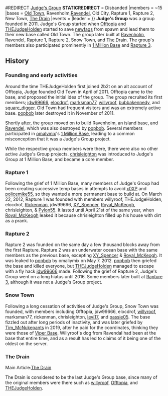 #REDIRECT [Judge's Group](https://2b2t.miraheze.org/wiki/Judge%27s_Group)
__STATICREDIRECT__ = Disbanded
|members = ~15
|bases = [Old Town](https://2b2t.miraheze.org/wiki/Old_Town), Ravenholm,[Ravendel](https://2b2t.miraheze.org/wiki/Ravendel), Old City, Rapture 1, Rapture 2, New Town, [The Drain](https://2b2t.miraheze.org/wiki/The_Drain)
|events =
|leader =
}}
**Judge's Group** was a group founded in 2011. Judge's Group started when [Offtopia](https://2b2t.miraheze.org/wiki/Offtopia) and [THEJudgeHolden](https://2b2t.miraheze.org/wiki/THEJudgeHolden) started to save [newfags](https://2b2t.miraheze.org/wiki/newfags) from spawn and lead them to their new base called Old Town. The group later built at [Ravenholm](https://2b2t.miraheze.org/wiki/Ravenholm), Ravendel, Rapture 1, Rapture 2, Snow Town, and [The Drain](https://2b2t.miraheze.org/wiki/The_Drain). The group's members also participated prominently in [1 Million Base](https://2b2t.miraheze.org/wiki/1_Million_Base) and [Rapture 3](https://2b2t.miraheze.org/wiki/Rapture_3).

## History
### Founding and early activities
Around the time THEJudgeHolden first joined 2b2t on an alt account of Offtopia, Judge founded Old Town in April of 2011. Offtopia came to the base, and proposed the initial idea of the group. The group recruited its first members; [jdw99666](https://2b2t.miraheze.org/wiki/jdw99666), [elocdrof](https://2b2t.miraheze.org/wiki/elocdrof), [marksman77](https://2b2t.miraheze.org/wiki/marksman77), [willyroof](https://2b2t.miraheze.org/wiki/willyroof), [bubbakennedy](https://2b2t.miraheze.org/wiki/bubbakennedy), and [square_digger](https://2b2t.miraheze.org/wiki/square_digger). Old Town had frequent visitors and was an extremely active base. [popbob](https://2b2t.miraheze.org/wiki/popbob) later destroyed it in November of 2011.

Shortly after, the group moved on to build Ravenholm, an island base, and [Ravendel](https://2b2t.miraheze.org/wiki/Ravendel), which was also destroyed by [popbob](https://2b2t.miraheze.org/wiki/popbob).
Several members participated in [omalymix](https://2b2t.miraheze.org/wiki/omalymix)'s [1 Million Base](https://2b2t.miraheze.org/wiki/1_Million_Base), leading to a common misconception that it was a Judge's Group project.

While the respective group members were there, there were also no other active Judge's Group projects. [chrisleighton](https://2b2t.miraheze.org/wiki/chrisleighton) was introduced to Judge's Group at 1 Million Base, and became a core member.

### Rapture 1
Following the grief of 1 Million Base, many members of Judge's Group had been creating successive temp bases in attempts to avoid [x0XP](https://2b2t.miraheze.org/wiki/x0XP) and [policemike55](https://2b2t.miraheze.org/wiki/policemike55), so they wanted a more permanent base to build at. On March 22, 2012, Rapture 1 was founded with members willyroof, THEJudgeHolden, elocdrof, [Rickenman](https://2b2t.miraheze.org/wiki/Rickenman), jdw99666, [XY_Spencer](https://2b2t.miraheze.org/wiki/XY_Spencer), [Royal_McKeogh](https://2b2t.miraheze.org/wiki/Royal_McKeogh), chrisleighton, & [Pylon55](https://2b2t.miraheze.org/wiki/Pylon55). It lasted until April 21st of the same year, when [Royal_McKeogh](https://2b2t.miraheze.org/wiki/Royal_McKeogh) leaked it because chrisleighton filled up his house with dirt as a prank.

### Rapture 2
Rapture 2 was founded on the same day a few thousand blocks away from the first Rapture. Rapture 2 was an underwater ocean base with the same members as the previous base, excepting [XY_Spencer](https://2b2t.miraheze.org/wiki/XY_Spencer) & [Royal_McKeogh](https://2b2t.miraheze.org/wiki/Royal_McKeogh). It was leaked to [popbob](https://2b2t.miraheze.org/wiki/popbob) by omaliymix on May 7. 2012. [popbob](https://2b2t.miraheze.org/wiki/popbob) then griefed the base and killed everyone, but [THEJudgeHolden](https://2b2t.miraheze.org/wiki/THEJudgeHolden) managed to escape with a fly hack [jdw99666](https://2b2t.miraheze.org/wiki/jdw99666) made. Following the grief of Rapture 2, Judge's Group went on a long hiatus until 2016. Some members later built at [Rapture 3](https://2b2t.miraheze.org/wiki/Rapture_3), although it was not a Judge's Group project.

### Snow Town
Following a long cessation of activities of Judge's Group, Snow Town was founded, with members including Offtopia, jdw99666, elocdrof, [willyroof](https://2b2t.miraheze.org/wiki/willyroof), marksman77, rickenman, chrisleighton, [levi17](https://2b2t.miraheze.org/wiki/levi17), and [passie05](https://2b2t.miraheze.org/wiki/passie05). The base fizzled out after long periods of inactivity, and was later griefed by [Tim_McNukepants](https://2b2t.miraheze.org/wiki/Tim_McNukepants) in 2019, after he paid for the coordinates, thinking they were those of [Viper Base](https://2b2t.miraheze.org/wiki/Viper_Base). Willyroof's dog from Ravendal had been at the base that entire time, and as a result has led to claims of it being one of the oldest on the server.
### The Drain
Main Article:[The Drain](https://2b2t.miraheze.org/wiki/The_Drain)

The Drain is considered to be the last Judge's Group base, since many of the original members were there such as [willyroof](https://2b2t.miraheze.org/wiki/willyroof), [Offtopia](https://2b2t.miraheze.org/wiki/Offtopia), and [THEJudgeHolden](https://2b2t.miraheze.org/wiki/THEJudgeHolden).
